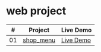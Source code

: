 # web project 
|  #  | Project                                                                                                                     | Live Demo                                                                         |
| :-: | --------------------------------------------------------------------------------------------------------------------------- | --------------------------------------------------------------------------------- |
| 01  | [shop_menu](https://github.com/Akash2king/Web-projects/tree/main/Shop%20menu)                             | [Live Demo](https://akash2king.github.io/Web-projects/)               |
